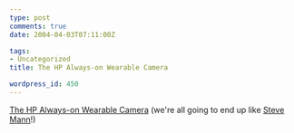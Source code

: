 ```yaml
---
type: post
comments: true
date: 2004-04-03T07:11:00Z

tags:
- Uncategorized
title: The HP Always-on Wearable Camera

wordpress_id: 450
---
```


[The HP Always-on Wearable Camera](http://www.hpl.hp.com/news/2004/jan-mar/casualcapture.html) (we're all going to end up like [Steve Mann](http://wearcam.org/steve.html)!)
